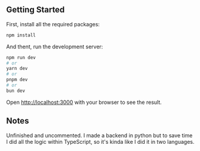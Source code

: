 ## Getting Started

First, install all the required packages:

```bash
npm install
```

And thent, run the development server:

```bash
npm run dev
# or
yarn dev
# or
pnpm dev
# or
bun dev
```

Open [http://localhost:3000](http://localhost:3000) with your browser to see the result.

## Notes

Unfinished and uncommented. I made a backend in python but to save time I did all the logic within TypeScript, so it's kinda like I did it in two languages.
